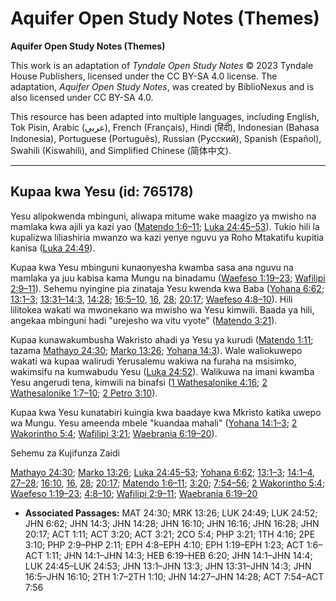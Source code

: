 # Aquifer Open Study Notes (Themes)

**Aquifer Open Study Notes (Themes)**

This work is an adaptation of *Tyndale Open Study Notes* © 2023 Tyndale House Publishers, licensed under the CC BY\-SA 4\.0 license. The adaptation, *Aquifer Open Study Notes*, was created by BiblioNexus and is also licensed under CC BY\-SA 4\.0\.

This resource has been adapted into multiple languages, including English, Tok Pisin, Arabic (عربي), French (Français), Hindi (हिंदी), Indonesian (Bahasa Indonesia), Portuguese (Português), Russian (Русский), Spanish (Español), Swahili (Kiswahili), and Simplified Chinese (简体中文).



--------------------------------

## Kupaa kwa Yesu (id: 765178)

Yesu alipokwenda mbinguni, aliwapa mitume wake maagizo ya mwisho na mamlaka kwa ajili ya kazi yao ([Matendo 1:6–11](https://ref.ly/Acts1:6-Acts1:11); [Luka 24:45–53](https://ref.ly/Luke24:45-Luke24:53)). Tukio hili la kupalizwa liliashiria mwanzo wa kazi yenye nguvu ya Roho Mtakatifu kupitia kanisa ([Luka 24:49](https://ref.ly/Luke24:49)).

Kupaa kwa Yesu mbinguni kunaonyesha kwamba sasa ana nguvu na mamlaka ya juu kabisa kama Mungu na binadamu ([Waefeso 1:19–23](https://ref.ly/Eph1:19-Eph1:23); [Wafilipi 2:9–11](https://ref.ly/Phil2:9-Phil2:11)). Sehemu nyingine pia zinataja Yesu kwenda kwa Baba ([Yohana 6:62](https://ref.ly/John6:62); [13:1–3](https://ref.ly/John13:1-John13:3); [13:31–14:3](https://ref.ly/John13:31-John14:3), [14:28](https://ref.ly/John14:28); [16:5–10](https://ref.ly/John16:5-John16:10), [16](https://ref.ly/John16:16), [28](https://ref.ly/John16:28); [20:17](https://ref.ly/John20:17); [Waefeso 4:8–10](https://ref.ly/Eph4:8-Eph4:10)). Hili lilitokea wakati wa mwonekano wa mwisho wa Yesu kimwili. Baada ya hili, angekaa mbinguni hadi "urejesho wa vitu vyote" ([Matendo 3:21](https://ref.ly/Acts3:21)).

Kupaa kunawakumbusha Wakristo ahadi ya Yesu ya kurudi ([Matendo 1:11](https://ref.ly/Acts1:11); tazama [Mathayo 24:30](https://ref.ly/Matt24:30); [Marko 13:26](https://ref.ly/Mark13:26); [Yohana 14:3](https://ref.ly/John14:3)). Wale waliokuwepo wakati wa kupaa walirudi Yerusalemu wakiwa na furaha na msisimko, wakimsifu na kumwabudu Yesu ([Luka 24:52](https://ref.ly/Luke24:52)). Walikuwa na imani kwamba Yesu angerudi tena, kimwili na binafsi ([1 Wathesalonike 4:16](https://ref.ly/1Thess4:16); [2 Wathesalonike 1:7–10](https://ref.ly/2Thess1:7-2Thess1:10); [2 Petro 3:10](https://ref.ly/2Pet3:10)).

Kupaa kwa Yesu kunatabiri kuingia kwa baadaye kwa Mkristo katika uwepo wa Mungu. Yesu ameenda mbele "kuandaa mahali" ([Yohana 14:1–3](https://ref.ly/John14:1-John14:3); [2 Wakorintho 5:4](https://ref.ly/2Cor5:4); [Wafilipi 3:21](https://ref.ly/Phil3:21); [Waebrania 6:19–20](https://ref.ly/Heb6:19-Heb6:20)).

Sehemu za Kujifunza Zaidi

[Mathayo 24:30](https://ref.ly/Matt24:30); [Marko 13:26](https://ref.ly/Mark13:26); [Luka 24:45–53](https://ref.ly/Luke24:45-Luke24:53); [Yohana 6:62](https://ref.ly/John6:62); [13:1–3](https://ref.ly/John13:1-John13:3); [14:1–4](https://ref.ly/John14:1-John14:4), [27–28](https://ref.ly/John14:27-John14:28); [16:10](https://ref.ly/John16:10), [16](https://ref.ly/John16:16), [28](https://ref.ly/John16:28); [20:17](https://ref.ly/John20:17); [Matendo 1:6–11](https://ref.ly/Acts1:6-Acts1:11); [3:20](https://ref.ly/Acts3:20); [7:54–56](https://ref.ly/Acts7:54-Acts7:56); [2 Wakorintho 5:4](https://ref.ly/2Cor5:4); [Waefeso 1:19–23](https://ref.ly/Eph1:19-Eph1:23); [4:8–10](https://ref.ly/Eph4:8-Eph4:10); [Wafilipi 2:9–11](https://ref.ly/Phil2:9-Phil2:11); [Waebrania 6:19–20](https://ref.ly/Heb6:19-Heb6:20)

* **Associated Passages:** MAT 24:30; MRK 13:26; LUK 24:49; LUK 24:52; JHN 6:62; JHN 14:3; JHN 14:28; JHN 16:10; JHN 16:16; JHN 16:28; JHN 20:17; ACT 1:11; ACT 3:20; ACT 3:21; 2CO 5:4; PHP 3:21; 1TH 4:16; 2PE 3:10; PHP 2:9–PHP 2:11; EPH 4:8–EPH 4:10; EPH 1:19–EPH 1:23; ACT 1:6–ACT 1:11; JHN 14:1–JHN 14:3; HEB 6:19–HEB 6:20; JHN 14:1–JHN 14:4; LUK 24:45–LUK 24:53; JHN 13:1–JHN 13:3; JHN 13:31–JHN 14:3; JHN 16:5–JHN 16:10; 2TH 1:7–2TH 1:10; JHN 14:27–JHN 14:28; ACT 7:54–ACT 7:56

